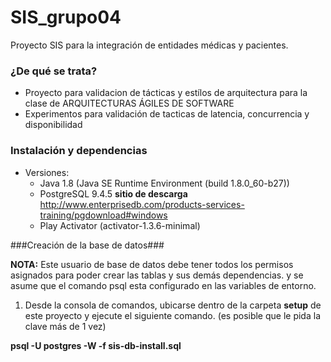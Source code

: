 # SIS_grupo04 #

Proyecto SIS para la integración de entidades médicas y pacientes.


### ¿De qué se trata? ###

* Proyecto para validacion de tácticas y estílos de arquitectura para la clase de ARQUITECTURAS ÁGILES DE SOFTWARE
* Experimentos para validación de tacticas de latencia, concurrencia y disponibilidad

### Instalación y dependencias ###

* Versiones:
	* Java 1.8 (Java SE Runtime Environment (build 1.8.0_60-b27))
	* PostgreSQL 9.4.5 **sitio de descarga** http://www.enterprisedb.com/products-services-training/pgdownload#windows
	* Play Activator (activator-1.3.6-minimal)

###Creación de la base de datos###

**NOTA:** Este usuario de base de datos debe tener todos los permisos asignados para poder crear las tablas y sus demás dependencias. y se asume que el comando psql esta configurado en las variables de entorno.

1. Desde la consola de comandos, ubicarse dentro de la carpeta **setup** de este proyecto y ejecute el siguiente comando. (es posible que le pida la clave más de 1 vez)

**psql -U postgres -W -f sis-db-install.sql**